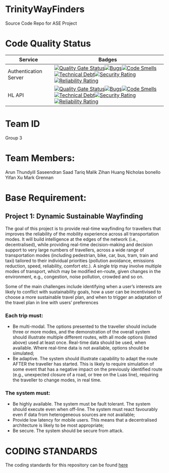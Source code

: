 # TrinityWayFinders
Source Code Repo for ASE Project

# Code Quality Status
|Service|Badges|
|-------|------|
|Authentication Server| [![Quality Gate Status](http://35.242.176.105/api/project_badges/measure?project=com.wayfinder%3AAuthenticationServer&metric=alert_status)](http://35.242.176.105/dashboard?id=com.wayfinder%3AAuthenticationServer)[![Bugs](http://35.242.176.105/api/project_badges/measure?project=com.wayfinder%3AAuthenticationServer&metric=bugs)](http://35.242.176.105/dashboard?id=com.wayfinder%3AAuthenticationServer)[![Code Smells](http://35.242.176.105/api/project_badges/measure?project=com.wayfinder%3AAuthenticationServer&metric=code_smells)](http://35.242.176.105/dashboard?id=com.wayfinder%3AAuthenticationServer)[![Technical Debt](http://35.242.176.105/api/project_badges/measure?project=com.wayfinder%3AAuthenticationServer&metric=sqale_index)](http://35.242.176.105/dashboard?id=com.wayfinder%3AAuthenticationServer)[![Security Rating](http://35.242.176.105/api/project_badges/measure?project=com.wayfinder%3AAuthenticationServer&metric=security_rating)](http://35.242.176.105/dashboard?id=com.wayfinder%3AAuthenticationServer)[![Reliability Rating](http://35.242.176.105/api/project_badges/measure?project=com.wayfinder%3AAuthenticationServer&metric=reliability_rating)](http://35.242.176.105/dashboard?id=com.wayfinder%3AAuthenticationServer)|
|HL API| [![Quality Gate Status](http://35.242.176.105/api/project_badges/measure?project=HighLevelAPI&metric=alert_status)](http://35.242.176.105/dashboard?id=HighLevelAPI)[![Bugs](http://35.242.176.105/api/project_badges/measure?project=HighLevelAPI&metric=bugs)](http://35.242.176.105/dashboard?id=HighLevelAPI)[![Code Smells](http://35.242.176.105/api/project_badges/measure?project=HighLevelAPI&metric=code_smells)](http://35.242.176.105/dashboard?id=HighLevelAPI)[![Technical Debt](http://35.242.176.105/api/project_badges/measure?project=HighLevelAPI&metric=sqale_index)](http://35.242.176.105/dashboard?id=HighLevelAPI)[![Security Rating](http://35.242.176.105/api/project_badges/measure?project=HighLevelAPI&metric=security_rating)](http://35.242.176.105/dashboard?id=HighLevelAPI)[![Reliability Rating](http://35.242.176.105/api/project_badges/measure?project=HighLevelAPI&metric=reliability_rating)](http://35.242.176.105/dashboard?id=HighLevelAPI)|

# Team ID
Group 3

# Team Members:
Arun Thundyill Saseendran
Saad Tariq Malik
Zihan Huang
Nicholas bonello
Yifan Xu
Mark Grennan

# Base Requirement:
## Project 1: Dynamic Sustainable Wayfinding

The goal of this project is to provide real-time wayfinding for travellers that improves the reliability of the mobility experience across all transportation modes. It will build intelligence at the edges of the network (i.e., decentralised), while providing real-time decision-making and decision support to very large numbers of travellers, across a wide range of transportation modes (including pedestrian, bike, car, bus, tram, train and taxi) tailored to their individual priorities (pollution avoidance, emissions reduction, speed, reliability, comfort etc.). A single trip may involve multiple modes of transport, which may be modified en-route, given changes in the environment, e.g., congestion, noise pollution, crowded and so on.

Some of the main challenges include identifying when a user’s interests are likely to conflict with sustainability goals, how a user can be incentivised to choose a more sustainable travel plan, and when to trigger an adaptation of the travel plan in line with users’ preferences

### Each trip must:

* Be multi-modal. The options presented to the traveller should include three or more modes, and the demonstration of the overall system should illustrate multiple different routes, with all mode options (listed above) used at least once. Real-time data should be used, when available. Where real-time data is not available, options should be simulated;
* Be adaptive. The system should illustrate capability to adapt the route AFTER the traveller has started. This is likely to require simulation of some event that has a negative impact on the previously identified route (e.g., unexpected closure of a road, or tree on the Luas line), requiring the traveller to change modes, in real time.

### The system must:

* Be highly available. The system must be fault tolerant. The system should execute even when off-line. The system must react favourably even if data from heterogeneous sources are not available;
* Provide low latency for mobile users. This means that a decentralised architecture is likely to be most appropriate;
* Be secure. The system should be secure from attack.


# CODING STANDARDS
The coding standards for this repository can be found [here](https://github.com/trinitywayfinders/WayFinder/blob/master/Documentation/Coding_Standards/README.md)
